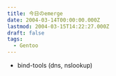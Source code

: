 ```yaml
---
title: 今日のemerge
date: 2004-03-14T00:00:00.000Z
lastmod: 2004-03-15T14:22:27.000Z
draft: false
tags:
  - Gentoo
---
```


* bind-tools (dns, nslookup)
